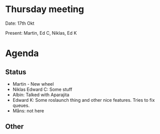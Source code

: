 # Thursday meeting
Date: 17th Okt

Present: Martin, Ed C, Niklas, Ed K


# Agenda


## Status
- Martin - New wheel
- Niklas Edward C: Some stuff
- Albin: Talked with Aparajita
- Edward K: Some roslaunch thing and other nice features. Tries to fix queues.
- Måns: not here

## Other 




